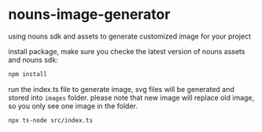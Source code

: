 # nouns-image-generator
using nouns sdk and assets to generate customized image for your project


install package, make sure you checke the latest version of nouns assets and nouns sdk:
```bash
npm install
```

run the index.ts file to generate image, svg files will be generated and stored into ```images``` folder. please note that new image will replace old image, so you only see one image in the folder. 

```bash
npx ts-node src/index.ts 
```